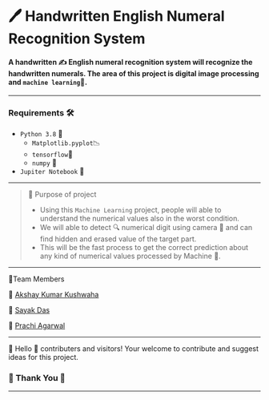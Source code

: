 # 🖊 Handwritten English Numeral Recognition System 
#### A handwritten ✍ English numeral recognition system will recognize the handwritten numerals. The area of this project is digital image processing and `machine learning`🎇. 
---
### Requirements 🛠
  * `Python 3.8` 🐍 
    * `Matplotlib.pyplot`📉
    * `tensorflow`🔆
    * `numpy` 🔢
  * `Jupiter Notebook` 📝
  
---
> 📌 Purpose of project 
> * Using this `Machine Learning` project, people will able to understand the numerical values also in the worst condition. 
> * We will able to detect 🔍 numerical digit using camera 📸 and can find hidden and erased value of the target part.
> * This will be the fast process to get the correct prediction about any kind of numerical values processed by Machine 🧠.
---
🥨Team Members

📍 [Akshay Kumar Kushwaha](https://github.com/xiakshay)

📍 [Sayak Das](https://github.com/sayak007das)

📍 [Prachi Agarwal]()

---
🎈 Hello 👋 contributers and visitors! Your welcome to contribute and suggest ideas for this project. 

### 🙏 Thank You 🙏

---
